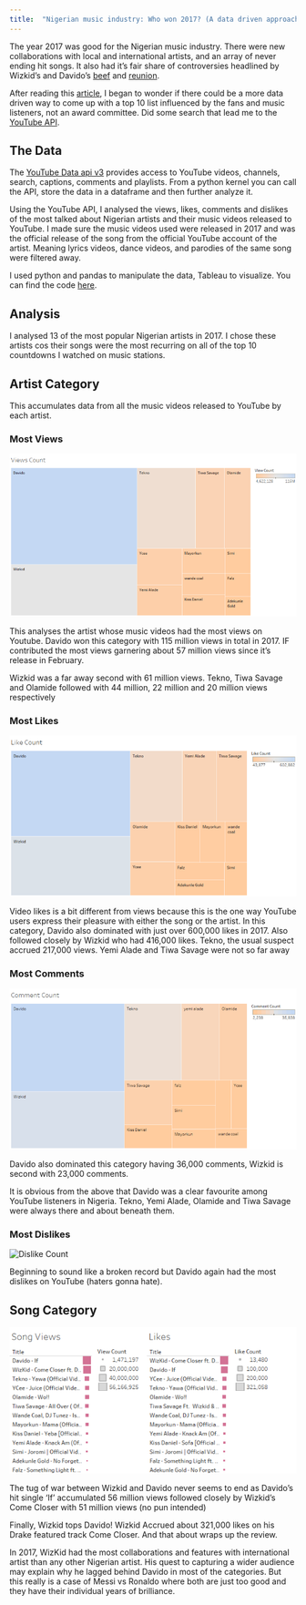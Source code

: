 ```yaml
---
title:  "Nigerian music industry: Who won 2017? (A data driven approach)"
---
```


The year 2017 was good for the Nigerian music industry. There were new collaborations with local and international artists, and an array of never ending hit songs. It also had it’s fair share of controversies headlined by Wizkid’s and Davido’s [beef](https://www.vanguardngr.com/2017/11/video-wizkid-davido-physical-fight-dubai/) and [reunion](http://dailypost.ng/2017/12/25/wizkid-davido-settle-rift-stage-video/).

After reading this [article](https://www.dailytrust.com.ng/top-10-hottest-naija-artistes-of-2017.html), I began to wonder if there could be a more data driven way to come up with a top 10 list influenced by the fans and music listeners, not an award committee. Did some search that lead me to the [YouTube API](https://developers.google.com/youtube/v3/getting-started).

## The Data

The [YouTube Data api v3](https://developers.google.com/youtube/v3/getting-started) provides access to YouTube videos, channels, search, captions, comments and playlists. From a python kernel you can call the API, store the data in a dataframe and then further analyze it.

Using the YouTube API, I analysed the views, likes, comments and dislikes of the most talked about Nigerian artists and their music videos released to YouTube. I made sure the music videos used were released in 2017 and was the official release of the song from the official YouTube account of the artist. Meaning lyrics videos, dance videos, and parodies of the same song were filtered away.

I used python and pandas to manipulate the data, Tableau to visualize. You can find the code [here](https://github.com/woleoye/NigerianArtistYoutubeData).

## Analysis

I analysed 13 of the most popular Nigerian artists in 2017. I chose these artists cos their songs were the most recurring on all of the top 10 countdowns I watched on music stations.

## Artist Category

This accumulates data from all the music videos released to YouTube by each artist.

### Most Views

![Views Count](./views-count.png)

This analyses the artist whose music videos had the most views on Youtube. Davido won this category with 115 million views in total in 2017. IF contributed the most views garnering about 57 million views since it’s release in February.

Wizkid was a far away second with 61 million views. Tekno, Tiwa Savage and Olamide followed with 44 million, 22 million and 20 million views respectively

### Most Likes

![Likes Count](./likes-count.png)

Video likes is a bit different from views because this is the one way YouTube users express their pleasure with either the song or the artist. In this category, Davido also dominated with just over 600,000 likes in 2017. Also followed closely by Wizkid who had 416,000 likes. Tekno, the usual suspect accrued 217,000 views. Yemi Alade and Tiwa Savage were not so far away

### Most Comments

![Comment Count](./comment-count.png)

Davido also dominated this category having 36,000 comments, Wizkid is second with 23,000 comments.

It is obvious from the above that Davido was a clear favourite among YouTube listeners in Nigeria. Tekno, Yemi Alade, Olamide and Tiwa Savage were always there and about beneath them.

### Most Dislikes

![Dislike Count](./diskikes-count.png)

Beginning to sound like a broken record but Davido again had the most dislikes on YouTube (haters gonna hate).


## Song Category

![Song Views](./song-view-likes.png)

The tug of war between Wizkid and Davido never seems to end as Davido’s hit single ‘If’ accumulated 56 million views followed closely by Wizkid’s Come Closer with 51 million views (no pun intended)

Finally, Wizkid tops Davido! Wizkid Accrued about 321,000 likes on his Drake featured track Come Closer. And that about wraps up the review.

In 2017, WizKid had the most collaborations and features with international artist than any other Nigerian artist. His quest to capturing a wider audience may explain why he lagged behind Davido in most of the categories. But this really is a case of Messi vs Ronaldo where both are just too good and they have their individual years of brilliance.
